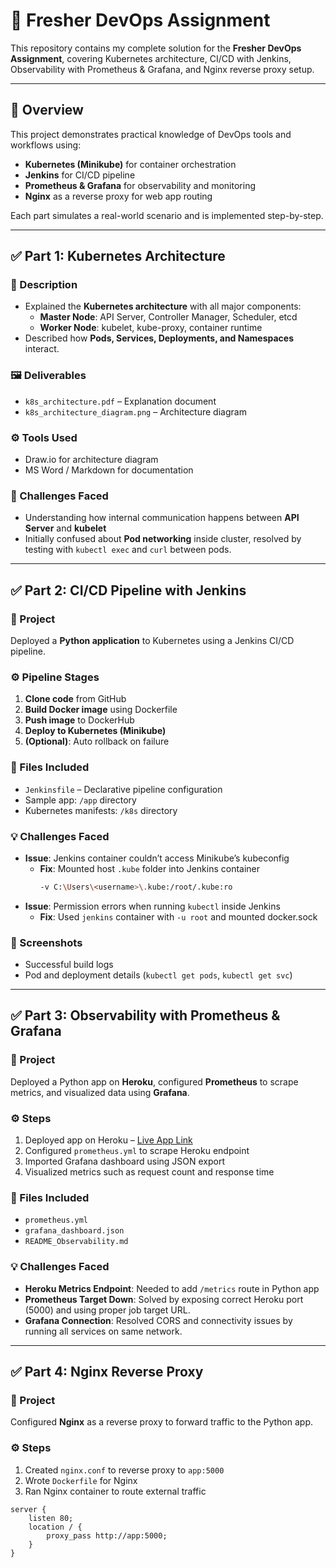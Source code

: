# 🚀 Fresher DevOps Assignment

This repository contains my complete solution for the **Fresher DevOps Assignment**, covering Kubernetes architecture, CI/CD with Jenkins, Observability with Prometheus & Grafana, and Nginx reverse proxy setup.

---

## 📘 Overview

This project demonstrates practical knowledge of DevOps tools and workflows using:
- **Kubernetes (Minikube)** for container orchestration  
- **Jenkins** for CI/CD pipeline  
- **Prometheus & Grafana** for observability and monitoring  
- **Nginx** as a reverse proxy for web app routing  

Each part simulates a real-world scenario and is implemented step-by-step.

---

## ✅ Part 1: Kubernetes Architecture

### 📄 Description
- Explained the **Kubernetes architecture** with all major components:
  - **Master Node**: API Server, Controller Manager, Scheduler, etcd  
  - **Worker Node**: kubelet, kube-proxy, container runtime  
- Described how **Pods, Services, Deployments, and Namespaces** interact.

### 🖼 Deliverables
- `k8s_architecture.pdf` – Explanation document  
- `k8s_architecture_diagram.png` – Architecture diagram  

### ⚙️ Tools Used
- Draw.io for architecture diagram  
- MS Word / Markdown for documentation  

### 🧩 Challenges Faced
- Understanding how internal communication happens between **API Server** and **kubelet**  
- Initially confused about **Pod networking** inside cluster, resolved by testing with `kubectl exec` and `curl` between pods.

---

## ✅ Part 2: CI/CD Pipeline with Jenkins

### 🧰 Project
Deployed a **Python application** to Kubernetes using a Jenkins CI/CD pipeline.

### ⚙️ Pipeline Stages
1. **Clone code** from GitHub  
2. **Build Docker image** using Dockerfile  
3. **Push image** to DockerHub  
4. **Deploy to Kubernetes (Minikube)**  
5. **(Optional)**: Auto rollback on failure  

### 🧾 Files Included
- `Jenkinsfile` – Declarative pipeline configuration  
- Sample app: `/app` directory  
- Kubernetes manifests: `/k8s` directory  

### 💡 Challenges Faced
- **Issue**: Jenkins container couldn’t access Minikube’s kubeconfig  
  - **Fix**: Mounted host `.kube` folder into Jenkins container  
    ```bash
    -v C:\Users\<username>\.kube:/root/.kube:ro
    ```
- **Issue**: Permission errors when running `kubectl` inside Jenkins  
  - **Fix**: Used `jenkins` container with `-u root` and mounted docker.sock  

### 📸 Screenshots
- Successful build logs  
- Pod and deployment details (`kubectl get pods`, `kubectl get svc`)  

---

## ✅ Part 3: Observability with Prometheus & Grafana

### 🧰 Project
Deployed a Python app on **Heroku**, configured **Prometheus** to scrape metrics, and visualized data using **Grafana**.

### ⚙️ Steps
1. Deployed app on Heroku – [Live App Link](https://your-app.herokuapp.com)  
2. Configured `prometheus.yml` to scrape Heroku endpoint  
3. Imported Grafana dashboard using JSON export  
4. Visualized metrics such as request count and response time  

### 🧾 Files Included
- `prometheus.yml`  
- `grafana_dashboard.json`  
- `README_Observability.md`  

### 💡 Challenges Faced
- **Heroku Metrics Endpoint**: Needed to add `/metrics` route in Python app  
- **Prometheus Target Down**: Solved by exposing correct Heroku port (5000) and using proper job target URL.  
- **Grafana Connection**: Resolved CORS and connectivity issues by running all services on same network.  

---

## ✅ Part 4: Nginx Reverse Proxy

### 🧰 Project
Configured **Nginx** as a reverse proxy to forward traffic to the Python app.

### ⚙️ Steps
1. Created `nginx.conf` to reverse proxy to `app:5000`  
2. Wrote `Dockerfile` for Nginx  
3. Ran Nginx container to route external traffic  

```nginx
server {
    listen 80;
    location / {
        proxy_pass http://app:5000;
    }
}

